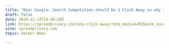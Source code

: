 ```yaml
---
title: "Dear Google: Search Competition should be 1 Click Away so why 15+ on Android?"
draft: false
date: 2020-12-14T14:46:28Z
link: https://spreadprivacy.com/one-click-away/?utm_medium=RSS&utm_source=hune
site: spreadprivacy.com
topic: Hacker News  

---
```


